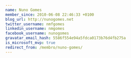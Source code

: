 ```yaml
---
name: Nuno Gomes
member_since: 2010-06-08 22:46:33 +0100
blog_url: http://nunogomes.net
twitter_username: nmfgomes
linkedin_username: nmgomes
facebook_username: nunogomes
gravatar_email_hash: 5586f554e94a5fdca0173b76d4fb275a
is_microsoft_mvp: true
redirect_from: /membro/nuno-gomes/
---
```

